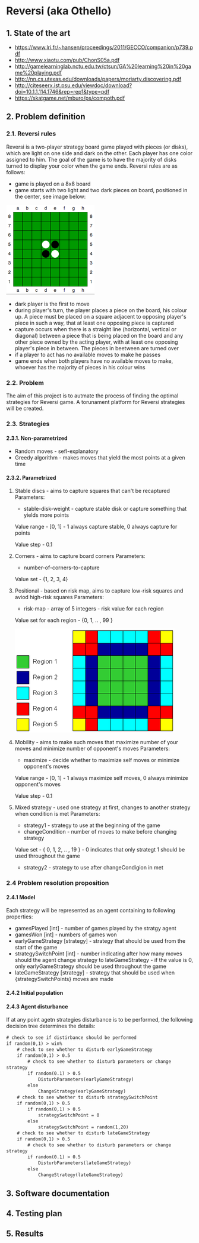 # Reversi (aka Othello)

## 1. State of the art
* https://www.lri.fr/~hansen/proceedings/2011/GECCO/companion/p739.pdf
* http://www.xiaotu.com/pub/ChonS05a.pdf
* http://gamelearninglab.nctu.edu.tw/ctsun/GA%20learning%20in%20game%20playing.pdf
* http://nn.cs.utexas.edu/downloads/papers/moriarty.discovering.pdf
* http://citeseerx.ist.psu.edu/viewdoc/download?doi=10.1.1.114.1746&rep=rep1&type=pdf
* https://skatgame.net/mburo/ps/compoth.pdf

## 2. Problem definition

### 2.1. Reversi rules
Reversi is a two-player strategy board game played with pieces (or disks), which are light on one side and dark on the other. Each player has one color assigned to him. The goal of the game is to have the majority of disks turned to display your color when the game ends. Reversi rules are as follows:
* game is played on a 8x8 board
* game starts with two light and two dark pieces on board, positioned in the center, see image below:
 <img src="docs/img/plan.png">

* dark player is the first to move
* during player's turn, the player places a piece on the board, his colour up. A piece must be placed on a square adjacent to opposing player's piece in such a way, that at least one opposing piece is captured
* capture occurs when there is a straight line (horizontal, vertical or diagonal) between a piece that is being placed on the board and any other piece owned by the acting player, with at least one opposing player's piece in between. The pieces in beetween are turned over
* if a player to act has no available moves to make he passes
* game ends when both players have no available moves to make, whoever has the majority of pieces in his colour wins

### 2.2. Problem
The aim of this project is to autmate the process of finding the optimal strategies for Reversi game. A torunament platform for Reversi strategies will be created.

### 2.3. Strategies
#### 2.3.1. Non-parametrized
* Random moves - sefl-explanatory
* Greedy algorithm - makes moves that yield the most points at a given time

#### 2.3.2. Parametrized
1. Stable discs - aims to capture squares that can't be recaptured
    Parameters:
    * stable-disk-weight - capture stable disk or capture something that yields more points
    
    Value range - [0, 1] - 1 always capture stable, 0 always capture for points
    
    Value step - 0.1

1. Corners - aims to capture board corners
    Parameters:
    * number-of-corners-to-capture
    
    Value set - {1, 2, 3, 4}

1. Positional - based on risk map, aims to capture low-risk squares and aviod high-risk squares
    Parameters:
    * risk-map - array of 5 integers - risk value for each region
        
    Value set for each region - {0, 1, .. , 99 }
    
    <img src="docs/img/risk_zones.gif">

1. Mobility - aims to make such moves that maximize number of your moves and minimize number of opponent's moves
    Parameters:
    * maximize - decide whether to maximize self moves or minimize opponent's moves
    
    Value range - [0, 1] - 1 always maximize self moves, 0 always minimize opponent's moves
    
    Value step - 0.1

1. Mixed strategy - used one strategy at first, changes to another strategy when condition is met
    Parameters:
    * strategy1 - strategy to use at the beginning of the game
    * changeCondition - number of moves to make before changing strategy
    
    Value set - { 0, 1, 2, .. , 19 } - 0 indicates that only strategt 1 should be used throughout the game
    * strategy2 - strategy to use after changeCondigion in met
    
### 2.4 Problem resolution proposition
#### 2.4.1 Model
Each strategy will be represented as an agent containing to following properties:
* gamesPlayed [int] - number of games played by the stratgy agent
* gamesWon [int] - numbers of games won
* earlyGameStrategy [strategy] - strategy that should be used from the start of the game
* strategySwitchPoint [int] - number indicating after how many moves should the agent change strategy to lateGameStrategy - if the value is 0, only earlyGameStrategy should be used throughout the game
* lateGameStrategy [strategy] - strategy that should be used when {strategySwitchPoints} moves are made

#### 2.4.2 Initial population

#### 2.4.3 Agent disturbance
If at any point agetn strategies disturbance is to be performed, the following decision tree determines the details:

```
# check to see if distirbance should be performed
if random(0,1) > win%
    # check to see whether to disturb earlyGameStrategy
    if random(0,1) > 0.5
        # check to see whether to disturb parameters or change strategy
        if random(0.1) > 0.5
            DisturbParameters(earlyGameStrategy)
        else
            ChangeStrategy(earlyGameStrategy)
    # check to see whether to disturb strategySwitchPoint
    if random(0,1) > 0.5
        if random(0,1) > 0.5
            strategySwitchPoint = 0
        else
            strategySwitchPoint = random(1,20)
    # check to see whether to disturb lateGameStrategy
    if random(0,1) > 0.5
        # check to see whether to disturb parameters or change strategy
        if random(0.1) > 0.5
            DisturbParameters(lateGameStrategy)
        else
            ChangeStrategy(lateGameStrategy)
```

## 3. Software documentation

## 4. Testing plan

## 5. Results
